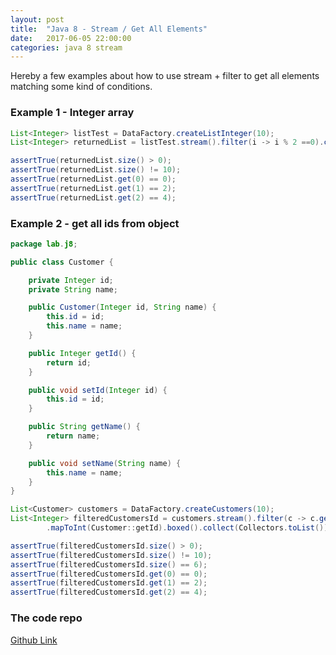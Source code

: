 ```yaml
---
layout: post
title:  "Java 8 - Stream / Get All Elements"
date:   2017-06-05 22:00:00
categories: java 8 stream
---
```


Hereby a few examples about how to use stream + filter to get all elements matching some kind of conditions.

### Example 1 - Integer array

```java
List<Integer> listTest = DataFactory.createListInteger(10);
List<Integer> returnedList = listTest.stream().filter(i -> i % 2 ==0).collect(Collectors.toList());

assertTrue(returnedList.size() > 0);
assertTrue(returnedList.size() != 10);
assertTrue(returnedList.get(0) == 0);
assertTrue(returnedList.get(1) == 2);
assertTrue(returnedList.get(2) == 4);
```

### Example 2 - get all ids from object

```java customer.java
package lab.j8;

public class Customer {

    private Integer id;
    private String name;

    public Customer(Integer id, String name) {
        this.id = id;
        this.name = name;
    }

    public Integer getId() {
        return id;
    }

    public void setId(Integer id) {
        this.id = id;
    }

    public String getName() {
        return name;
    }

    public void setName(String name) {
        this.name = name;
    }
}

```

```java
List<Customer> customers = DataFactory.createCustomers(10);
List<Integer> filteredCustomersId = customers.stream().filter(c -> c.getId() % 2 ==0)
        .mapToInt(Customer::getId).boxed().collect(Collectors.toList());

assertTrue(filteredCustomersId.size() > 0);
assertTrue(filteredCustomersId.size() != 10);
assertTrue(filteredCustomersId.size() == 6);
assertTrue(filteredCustomersId.get(0) == 0);
assertTrue(filteredCustomersId.get(1) == 2);
assertTrue(filteredCustomersId.get(2) == 4);
```

### The code repo

[Github Link](https://github.com/mussatto/java8lab)